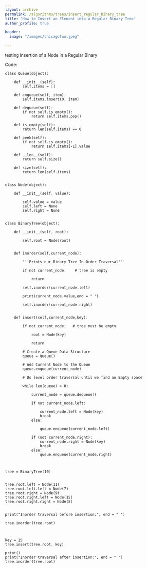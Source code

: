 ```yaml
---
layout: archive
permalink: /algorithms/trees/insert_regular_binary_tree
title: "How to Insert an Element into a Regular Binary Tree"
author_profile: true

header:
  image: "/images/chicagotwo.jpeg"
  
---
```


testing Insertion of a Node in a Regular Binary 


Code:

    class Queue(object):

        def __init__(self):
            self.items = []

        def enqueue(self, item):
            self.items.insert(0, item)

        def dequeue(self):
            if not self.is_empty():
                return self.items.pop()

        def is_empty(self):
            return len(self.items) == 0

        def peek(self):
            if not self.is_empty():
                return self.items[-1].value

        def __len__(self):
            return self.size()

        def size(self):
            return len(self.items)


    class Node(object):

        def __init__(self, value):

            self.value = value
            self.left = None
            self.right = None


    class BinaryTree(object):

        def __init__(self, root):

            self.root = Node(root)


        def inorder(self,current_node):

            '''Prints our Binary Tree In-Order Traversal'''

            if not current_node:    # tree is empty

                return

            self.inorder(current_node.left) 

            print(current_node.value,end = " ")

            self.inorder(current_node.right) 


        def insert(self,current_node,key):

            if not current_node:   # tree must be empty

                root = Node(key)

                return

            # Create a Queue Data Structure
            queue = Queue()

            # Add Current Node to the Queue
            queue.enqueue(current_node)

            # Do level order traversal until we find an Empty space

            while len(queue) > 0:

                current_node = queue.dequeue()

                if not current_node.left:

                    current_node.left = Node(key) 
                    break
                else:

                    queue.enqueue(current_node.left) 

                if (not current_node.right):
                    current_node.right = Node(key) 
                    break
                else:
                    queue.enqueue(current_node.right) 



    tree = BinaryTree(10)


    tree.root.left = Node(11)
    tree.root.left.left = Node(7)
    tree.root.right = Node(9)
    tree.root.right.left = Node(15)
    tree.root.right.right = Node(8)


    print("Inorder traversal before insertion:", end = " ")

    tree.inorder(tree.root) 



    key = 25
    tree.insert(tree.root, key) 

    print() 
    print("Inorder traversal after insertion:", end = " ")
    tree.inorder(tree.root) 

